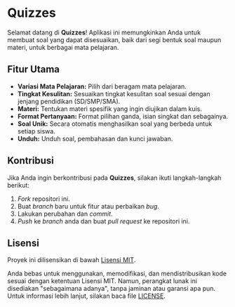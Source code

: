 # Quizzes

Selamat datang di **Quizzes**! Aplikasi ini memungkinkan Anda untuk membuat soal yang dapat disesuaikan, baik dari segi bentuk soal maupun materi, untuk berbagai mata pelajaran.

## Fitur Utama

- **Variasi Mata Pelajaran:** Pilih dari beragam mata pelajaran.
- **Tingkat Kesulitan:** Sesuaikan tingkat kesulitan soal sesuai dengan jenjang pendidikan (SD/SMP/SMA).
- **Materi:** Tentukan materi spesifik yang ingin diujikan dalam kuis.
- **Format Pertanyaan:** Format pilihan ganda, isian singkat dan sebagainya.
- **Soal Unik:** Secara otomatis menghasilkan soal yang berbeda untuk setiap siswa.
- **Unduh:** Unduh soal, pembahasan dan kunci jawaban.

## Kontribusi

Jika Anda ingin berkontribusi pada **Quizzes**, silakan ikuti langkah-langkah berikut:

1. _Fork_ repositori ini.
2. Buat _branch_ baru untuk fitur atau perbaikan _bug_.
3. Lakukan perubahan dan _commit_.
4. _Push_ ke _branch_ anda dan buat _pull request_ ke repositori ini.

## Lisensi

Proyek ini dilisensikan di bawah [Lisensi MIT](LICENSE).

Anda bebas untuk menggunakan, memodifikasi, dan mendistribusikan kode sesuai dengan ketentuan Lisensi MIT. Namun, perangkat lunak ini disediakan "sebagaimana adanya", tanpa jaminan atau garansi apa pun. Untuk informasi lebih lanjut, silakan baca file [LICENSE](LICENSE).

